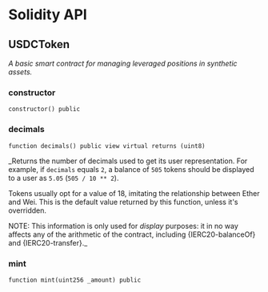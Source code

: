 # Solidity API

## USDCToken

_A basic smart contract for managing leveraged positions in synthetic assets._

### constructor

```solidity
constructor() public
```

### decimals

```solidity
function decimals() public view virtual returns (uint8)
```

\_Returns the number of decimals used to get its user representation.
For example, if `decimals` equals `2`, a balance of `505` tokens should
be displayed to a user as `5.05` (`505 / 10 ** 2`).

Tokens usually opt for a value of 18, imitating the relationship between
Ether and Wei. This is the default value returned by this function, unless
it's overridden.

NOTE: This information is only used for _display_ purposes: it in
no way affects any of the arithmetic of the contract, including
{IERC20-balanceOf} and {IERC20-transfer}.\_

### mint

```solidity
function mint(uint256 _amount) public
```
